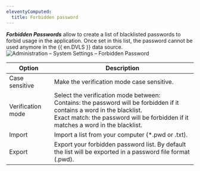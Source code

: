 ```yaml
---
eleventyComputed:
  title: Forbidden password
---
```

***Forbidden Passwords*** allow to create a list of blacklisted passwords to forbid usage in the application. Once set in this list, the password cannot be used anymore in the {{ en.DVLS }} data source.
![Administration – System Settings – Forbidden Password](https://cdnweb.devolutions.net/docs/en/server/clip10378.png)

| Option            | Description                                                                                                 |
|-------------------|-------------------------------------------------------------------------------------------------------------|
| Case sensitive    | Make the verification mode case sensitive.                                                                  |
| Verification mode | Select the verification mode between:<br>Contains: the password will be forbidden if it contains a word in the blacklist.<br>Exact match: the password will be forbidden if it matches a word in the blacklist. |
| Import            | Import a list from your computer (*.pwd or .txt).                                                           |
| Export            | Export your forbidden password list. By default the list will be exported in a password file format (.pwd). |
